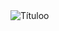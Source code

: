 <img src="[URL_da_Imagem](https://cdn.discordapp.com/attachments/1325502427193016382/1333053537634095165/last_air_bolhas.gif?ex=6798271a&is=6796d59a&hm=f375e280e291cf3f2553d816de009b0ab2494ff5c38e46a9f461db80fd882255&)" alt="Títuloo">
